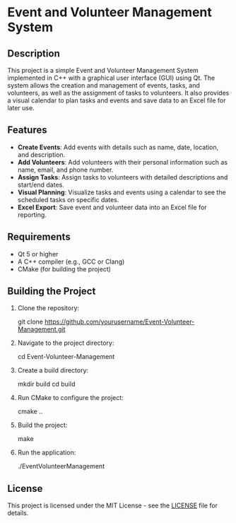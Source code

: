 
# Event and Volunteer Management System

## Description

This project is a simple Event and Volunteer Management System implemented in C++ with a graphical user interface (GUI) using Qt. The system allows the creation and management of events, tasks, and volunteers, as well as the assignment of tasks to volunteers. It also provides a visual calendar to plan tasks and events and save data to an Excel file for later use.

## Features
- **Create Events**: Add events with details such as name, date, location, and description.
- **Add Volunteers**: Add volunteers with their personal information such as name, email, and phone number.
- **Assign Tasks**: Assign tasks to volunteers with detailed descriptions and start/end dates.
- **Visual Planning**: Visualize tasks and events using a calendar to see the scheduled tasks on specific dates.
- **Excel Export**: Save event and volunteer data into an Excel file for reporting.

## Requirements
- Qt 5 or higher
- A C++ compiler (e.g., GCC or Clang)
- CMake (for building the project)

## Building the Project

1. Clone the repository:

   git clone https://github.com/yourusername/Event-Volunteer-Management.git


2. Navigate to the project directory:

   cd Event-Volunteer-Management


3. Create a build directory:

   mkdir build
   cd build


4. Run CMake to configure the project:

   cmake ..


5. Build the project:

   make


6. Run the application:

   ./EventVolunteerManagement


## License
This project is licensed under the MIT License - see the [LICENSE](LICENSE) file for details.
